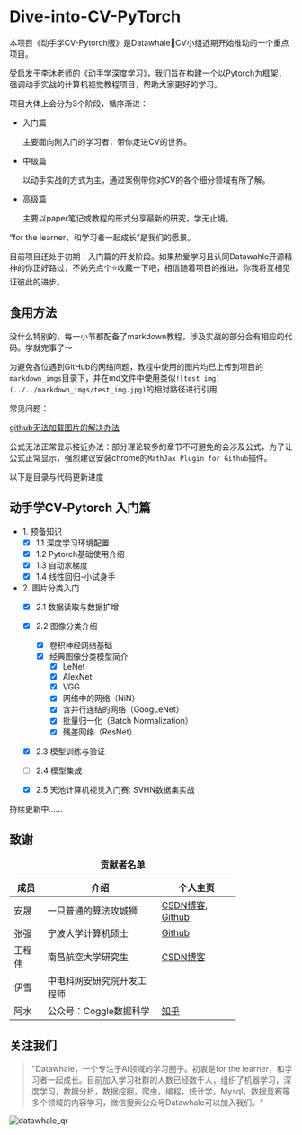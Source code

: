 # Dive-into-CV-PyTorch

本项目《动手学CV-Pytorch版》是Datawhale:whale:CV小组近期开始推动的一个重点项目。

受启发于李沐老师的[《动手学深度学习》](https://zh.d2l.ai/)，我们旨在构建一个以Pytorch为框架，强调动手实战的计算机视觉教程项目，帮助大家更好的学习。

项目大体上会分为3个阶段，循序渐进：

- 入门篇

    主要面向刚入门的学习者，带你走进CV的世界。

- 中级篇

    以动手实战的方式为主，通过案例带你对CV的各个细分领域有所了解。

- 高级篇

    主要以paper笔记或教程的形式分享最新的研究，学无止境。
    
“for the learner，和学习者一起成长”是我们的愿景。

目前项目还处于初期：入门篇的开发阶段。如果热爱学习且认同Datawahle开源精神的你正好路过，不妨先点个:star:收藏一下吧，相信随着项目的推进，你我将互相见证彼此的进步。

## 食用方法

没什么特别的，每一小节都配备了markdown教程，涉及实战的部分会有相应的代码。学就完事了～

为避免各位遇到GitHub的网络问题，教程中使用的图片均已上传到项目的`markdown_imgs`目录下，并在md文件中使用类似`![test img](../../markdown_imgs/test_img.jpg)`的相对路径进行引用

常见问题：

[github无法加载图片的解决办法](https://blog.csdn.net/u011583927/article/details/104384169)

公式无法正常显示接近办法：部分理论较多的章节不可避免的会涉及公式，为了让公式正常显示，强烈建议安装chrome的`MathJax Plugin for Github`插件。

以下是目录与代码更新进度

## 动手学CV-Pytorch 入门篇

* 1\. 预备知识
    - [x] 1.1 深度学习环境配置
    - [x] 1.2 Pytorch基础使用介绍
    - [x] 1.3 自动求梯度
    - [x] 1.4 线性回归-小试身手
* 2\. 图片分类入门
    - [x] 2.1 数据读取与数据扩增
    - [x] 2.2 图像分类介绍
        - [x] 卷积神经网络基础
        - [x] 经典图像分类模型简介
            - [x] LeNet
            - [x] AlexNet
            - [x] VGG
            - [x] 网络中的网络（NiN）
            - [x] 含并行连结的网络（GoogLeNet）
            - [x] 批量归一化（Batch Normalization）
            - [x] 残差网络（ResNet）
    - [x] 2.3 模型训练与验证
    - [ ] 2.4 模型集成
    - [x] 2.5 天池计算机视觉入门赛: SVHN数据集实战


持续更新中......


## 致谢

<table align="center" style="width:80%;">
  <caption><b>贡献者名单</b></caption>
<thead>
  <tr>
    <th>成员</th>
    <th>介绍</th>
    <th>个人主页</th>
  </tr>
</thead>
<tbody>
  <tr>
    <td><span style="font-weight:normal;font-style:normal;text-decoration:none">安晟</span></td>
    <td><span style="font-weight:normal;font-style:normal;text-decoration:none">一只普通的算法攻城狮 </td>
    <td><a href="https://blog.csdn.net/u011583927">CSDN博客</a>,   <a href="https://github.com/monkeyDemon">Github</a></td>
  </tr>
  <tr>
    <td><span style="font-weight:normal;font-style:normal;text-decoration:none">张强</span></td>
    <td><span style="font-weight:normal;font-style:normal;text-decoration:none">宁波大学计算机硕士</td>
    <td><a href="https://github.com/QiangZiBro">Github</a></td>
  </tr>
  <tr>
    <td><span style="font-weight:normal;font-style:normal;text-decoration:none">王程伟</span></td>
    <td><span style="font-weight:normal;font-style:normal;text-decoration:none">南昌航空大学研究生   </td>
    <td><a href="https://blog.csdn.net/weixin_40647819">CSDN博客</a></td>
  </tr>
  <tr>
    <td><span style="font-weight:normal;font-style:normal;text-decoration:none">伊雪</span></td>
    <td><span style="font-weight:normal;font-style:normal;text-decoration:none">中电科网安研究院开发工程师</span></td>
    <td> </td>
  </tr>
  <tr>
    <td>阿水</td>
    <td><span style="font-weight:normal;font-style:normal;text-decoration:none">公众号：Coggle数据科学 </td>
    <td><a href="https://www.zhihu.com/people/finlayliu">知乎</a></td>
  </tr>
</tbody>
</table> 


## 关注我们

> "Datawhale，一个专注于AI领域的学习圈子。初衷是for the learner，和学习者一起成长。目前加入学习社群的人数已经数千人，组织了机器学习，深度学习，数据分析，数据挖掘，爬虫，编程，统计学，Mysql，数据竞赛等多个领域的内容学习，微信搜索公众号Datawhale可以加入我们。"

![datawhale_qr](datawhale_qrcode.jpeg)
